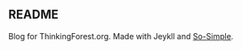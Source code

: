 ## README
Blog for ThinkingForest.org. Made with Jeykll and [So-Simple](https://github.com/mmistakes/so-simple-theme).